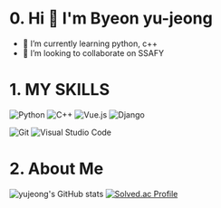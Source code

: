 # 0. Hi 👋 I'm Byeon yu-jeong

- 🌱 I’m currently learning python, c++
- 👯 I’m looking to collaborate on SSAFY


# 1. MY SKILLS
![Python](https://img.shields.io/badge/Python-3776AB.svg?&style=for-the-badge&logo=Python&logoColor=white)
![C++](https://img.shields.io/badge/c++-00599C.svg?&style=for-the-badge&logo=c++&logoColor=white)
![Vue.js](https://img.shields.io/badge/Vue.js-4FC08D.svg?&style=for-the-badge&logo=Vue.js&logoColor=white)
![Django](https://img.shields.io/badge/Django-092E20.svg?&style=for-the-badge&logo=Django&logoColor=white)

![Git](https://img.shields.io/badge/Git-F05032.svg?&style=for-the-badge&logo=Git&logoColor=white)
![Visual Studio Code](https://img.shields.io/badge/Visual%20Studio%20Code-007ACC.svg?&style=for-the-badge&logo=Visual%20Studio%20Code&logoColor=white)

# 2. About Me
![yujeong's GitHub stats](https://github-readme-stats.vercel.app/api?username=yujeong&show_icons=true&theme=dracula)
[![Solved.ac Profile](http://mazassumnida.wtf/api/v2/generate_badge?boj=dpdpgh555)](https://solved.ac/dpdpgh555/)

<!--
**SPIDEY965/SPIDEY965** is a ✨ _special_ ✨ repository because its `README.md` (this file) appears on your GitHub profile.

Here are some ideas to get you started:

- 🔭 I’m currently working on ...
- 🌱 I’m currently learning ...
- 👯 I’m looking to collaborate on ...
- 🤔 I’m looking for help with ...
- 💬 Ask me about ...
- 📫 How to reach me: ...
- 😄 Pronouns: ...
- ⚡ Fun fact: ...
-->
